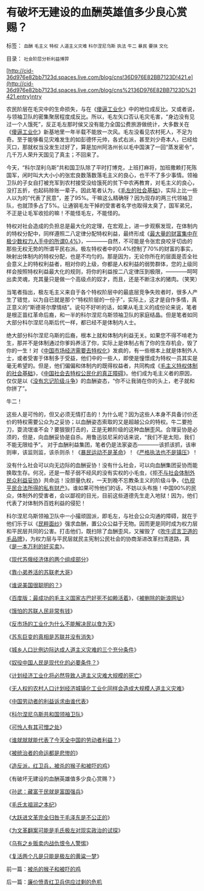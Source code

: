 # 有破坏无建设的血酬英雄值多少良心赏赐？

标签： `血酬` `毛主义` `特权` `人道主义灾难` `科尔涅尼乌斯` `执法` `牛二` `暴民` `要挟` `文化` 

目录： `社会阶层分析利益博羿`

[http://cid-36d976e82bb7123d.spaces.live.com/blog/cns!36D976E82BB7123D!421.e](http://cid-36d976e82bb7123d.spaces.live.com/blog/cns%2136D976E82BB7123D%21421.entry)ntry

农民阶层在毛灾中的生命损失，与在《[傻逼工业化](../../../2009/8/2/工业化一定创造价值吗.md)》中的地位成反比。又或者说，与领袖卫队的密集聚居程度成反比。所以，毛左矢口否认毛灾毛害，“身边没有见过一个人饿死”，反正毛左那时侯又没有能力全国公费旅游做统计，大多数关在《[傻逼工业化](../../../2009/8/2/工业化一定创造价值吗.md)》新基地里一年半载不能放一次风。毛左没看见农村死人，不足为奇。至于能够看见灾难发生的如彭德怀元帅，各式右派，甚至刘少奇本人，已经给灭口，那就权当没发生过好了，算是加州阿洛州长以毛中国演了一回“蒸发密令”，几千万人荣升天国见了真主；不回来了。

今天，“科尔涅利乌斯”共和国卫队除了平时打博克，上班打麻将，加班撒赖打死陈国军，闲时叫大大小小的张宏良数落数落毛主义的良心，也干不了多少事情。领袖卫队的子女自打被充军到农村接受没给饿死的贫下中农再教育，对毛主义的良心，没打五折，也起码赊账一辈子。因此笔者认为，《[毛左的社会基础](http://hi.baidu.com/darthchn/blog/item/0c1a63b59081627a8bd4b2bc.html)》，实际上比一些人以为的“代表了民意”，差了95%。干嘛这么精确呀？因为现存的两三代领袖卫队，也就顶多占了5%。让通钢毛左干掉的受害者名字也取得太臭了，国军弟兄，不正是让毛军收拾的嘛！不能怪毛左，不能怪的。

特权对社会造成的负担总是最大化的定理，在宏观上，进一步观察发现，在体制内的特权分配中，同样遵照二八定律分配特权利益，最终形成《[最大量的财富集中在极少数权力人手中的所谓0.4%](http://blog.sina.com.cn/s/blog_5563a64d0100e39c.html)》，————自然，不可能是令张宏良咬牙切齿的那些无权无势的所谓平民右派。极左特权者中的0.4%控制了70%的财富的事实，映射出体制内的特权分配，也是不均匀的。那是因为，无论你所在的层面是否全社会意义上的特权利益者，相对你的上级，你都是人权利益的弱势群体，您的上级同样会按照特权利益最大化的规则，将你的利益按二八定律压到极限，————呵呵出卖灵魂，充其量只是做一个高级点的奴才，而且，还是不断注水的猪肉。（笑笑）

当笔者指出，极左毛主义来自于各个特权阶层中的最底层竞争失败者时，很多人产生了错觉，以为自已就是那个“特权阶层的一份子”，实际上，这才是自作多情，真正意义的“斯德哥尔摩情结”。说句不好听的话，如果从毛主义的成份论来说，笔者是根正苗红革命后裔，和一半的科尔涅尼乌斯领袖卫队的家庭结晶。但是笔者如同大部分科尔涅尼乌斯后代一样，都已经不是体制内人士。

绝大部分科尔涅尼乌斯的后裔，根本上就和体制内利益无关。如果您不得不啃老为生，那并不是体制通过你爹妈养活了你，实际上是体制占有了你的生存机会，毁了你的一生！对《[中国市场经济需要去特权化](../../../2009/7/19/市场经济去特权化中国经济唯一的出路.md)》发疯的，有一些根本上就是体制外人士，或者受害于体制多于受益，他们中的一些人，即使是憧憬成为特权一员其实是毫无希望的。但是，他们偏偏和体制内的既得权益者，共同构成《[毛主义特权体制的社会基础](http://hi.baidu.com/darthchn/blog/item/0c1a63b59081627a8bd4b2bc.html)》，《[中国社会去特权公民化的真正障碍](../../../2009/7/29/市场经济去特权化的真正利益阻力.md)》。他们成为毛主义者的原因，仅仅是以《[没有忘记阶级斗争](../../../2009/7/1/鼓吹子虚乌有的阶级斗争是社会自杀.md)》的血酬姿态，“你不让我骑在你的头上，老子就和你拼了”。

牛二！

这些人是可怜的，但又必须无情打击的！为什么呢？因为这些人本身不具备讨价还价的特权需要公众为之妥协；以血酬姿态索取的又是超越公众的特权。牛二要抢刀，耍流氓谁不会？要狠狠打击的，正是无赖阶级的这种血酬歪风。合理妥协是必须的，但是，向血酬妥协是自杀。用鲁迅驳尼采的话来说，“我们不是太阳，我们不能无限给予”。
对于血酬利益集团，笔者仍是法家姿态————该抓该抓，该审则审，该监则监，该杀则杀！《[暴民运动不是革命](../../../2009/2/27/暴民运动不是社会革命.md)》！《[严格执法也不是镇压](../../../2009/7/12/政府依法执法不是镇压.md)》！

没有什么社会可以向无边际的血酬妥协！没有什么社会，可以向血酬集团妥协而能换取生存。何况，还是一帮子弱不经风的没有实权的小毛虫，《拒[不与社会体制外民众利益妥协](../../../2009/3/27/所谓“永不妥协”的美德就是极端的自私及愚蠢.md)》共命运！没胆量仇权，一天到晚不忘教条主义的阶级斗争，《[仇视平民合法所得的私有财产](../../../2007/10/1/从《盐铁论》谈起中国人的私有财产原罪感.md)》。谁如果可怜他们的话，不妨以头布施！中国90%的民众，体制外的受害者，会以鄙视的目光，目前这些道德先生走入地狱！因为，他们代表了对体制外百姓利益的侵犯！

科尔涅尼乌斯领袖卫队中一小撮顽固派，即毛左，与社会公众沟通的障碍，就在于他们乐于以《[民粹面纱](http://hi.baidu.com/darthchn/blog/item/49903b0396519f064afb510d.html)》强求血酬，置公众公益于无物。因而更是同时成为权力层和平民层共同的公害。打击他们，既扫除了血酬歪风，又摧毁了《[吹牛谎言卫道的毛品牌](http://hi.baidu.com/darthchn/blog/item/1258a6310e58f390a9018e8c.html)》，为权力层与平民层就民主宪制公民社会的协商渐进改革扫清道路，真《[是一本万利的好买卖](../../../2009/7/15/为什么反左就是反腐败？反毛左反腐效益最高？.md)》。

《[现代苏俄经济体的两个组成部分](../../../2009/8/3/现代苏俄经济体的两个组成部分.md)》

《[靠小弟养活的苏联老大哥](../../../2009/8/3/工业化后靠小弟养活的苏联老大哥.md)》

《[谁说美国很聪明的？](../../../2009/8/3/谁说美国很聪明的？.md)》

《[百度版：最成功的毛主义国家古巴好死不如赖活着](../../../2009/8/4/免费减肥的苏联人民非常有钱.md)》，《[被删除的新浪网址](http://blog.sina.com.cn/s/blog_5563a64d0100e68c.html)》

《[饿怕的苏联人民非常有钱](../../../2009/8/4/免费减肥的苏联人民非常有钱.md)》

《[反市场的工业化为什么不能解决民以食为天](../../../2009/8/4/计划经济的工业化为什么不能解决民以食为天.md)》

《[苏东巨变的真相是苏联并没有消失](../../../2009/8/4/苏东巨变的真相是苏联并没有消失.md)》

《[城乡人口比例边际达成人道主义灾难的三个充分条件](../../../2009/8/4/城乡人口比例边际达成人道主义灾难的三个充分条件.md)》

《[奴役中国人民是现代化的必要条件？](../../../2009/8/4/国际惯例奴役人民是现代化的必要条件？.md)》

《[计划经济工业化将必然导致人道主义灾难大规模的死亡](../../../2009/8/5/市场经济是工业化不成为人道灾难的必要条件.md)》

《[无人权的农村人口计划经济城镇化工业化同样会造成大规模人道主义灾难](../../../2009/8/5/无人权的农村人口城镇化工业化将是什么后果？.md)》

《[中国劳动者的利益诉求由谁代表](../../../2009/8/5/中国劳动者的利益诉求由谁代表.md)》

《[科尔涅尼乌斯共和国领袖卫队](../../../2009/8/5/罗马独裁官科尔涅尼乌斯.苏拉和他的近卫军.md)》

《[可怜人有其可憎之处](../../../2009/8/6/一些可怜人有其可憎之处.md)》

《[谁就就就能代表了今天全中国的劳动者利益？](../../../2009/8/6/谁能代表了今天全中国的劳动者利益？.md)》

《[被统治者的命运都是悲惨的](http://blog.sina.com.cn/s/blog_5563a64d0100e7t6.html)》

《[造反派，红卫兵，被杀的猴子和被吓的鸡](../../../2009/8/6/被杀的猴子和被吓的鸡.md)》

《有破坏无建设的血酬英雄值多少良心赏赐？》

《[孙武：藏富于民就是富国强兵](../../../2007/9/13/孙武：藏富于民者富国强兵.md)》

《[毛氏太祖润之本纪](http://hi.baidu.com/darthchn/blog/item/d3308c2bb07111315343c1fc.html)》

《[大跃进文革完全归咎于毛泽东是不公正的](http://hi.baidu.com/darthchn/blog/item/7c43b0f689b5a32b730eec36.html)》

《[为文革翻案可能是毛氏极左对现实政治的试探](http://hi.baidu.com/darthchn/blog/item/bdf41dc3cab1e0120ff4777e.html)》

《[乌有之乡贩卖内战仇恨令人警惕](http://hi.baidu.com/darthchn/blog/item/ed4ad95838c09f232934f03c.html)》

《[复活两个凡是只能是极左的黄粱一梦](http://hi.baidu.com/darthchn/blog/item/369488acf4033d004a36d633.html)》

前一篇：[被杀的猴子和被吓的鸡](../../../2009/8/6/被杀的猴子和被吓的鸡.md)

后一篇：[廉价愤青红卫兵供应过剩的危机](../../../2009/8/6/廉价愤青红卫兵供应过剩的危机.md)
